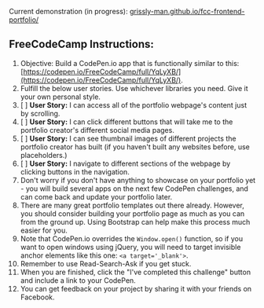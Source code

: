 Current demonstration (in progress): [grissly-man.github.io/fcc-frontend-portfolio/](grissly-man.github.io/fcc-frontend-portfolio/)

## FreeCodeCamp Instructions:

1. Objective: Build a CodePen.io app that is functionally similar to this: [https://codepen.io/FreeCodeCamp/full/YqLyXB/](https://codepen.io/FreeCodeCamp/full/YqLyXB/).
2. Fulfill the below user stories. Use whichever libraries you need. Give it your own personal style.
3. [ ] **User Story:** I can access all of the portfolio webpage's content just by scrolling.
4. [ ] **User Story:** I can click different buttons that will take me to the portfolio creator's different social media pages.
5. [ ] **User Story:** I can see thumbnail images of different projects the portfolio creator has built (if you haven't built any websites before, use placeholders.)
6. [ ] **User Story:** I navigate to different sections of the webpage by clicking buttons in the navigation.
7. Don't worry if you don't have anything to showcase on your portfolio yet - you will build several apps on the next few CodePen challenges, and can come back and update your portfolio later.
8. There are many great portfolio templates out there already. However, you should consider building your portfolio page as much as you can from the ground up. Using Bootstrap can help make this process much easier for you.
9. Note that CodePen.io overrides the `Window.open()` function, so if you want to open windows using jQuery, you will need to target invisible anchor elements like this one: `<a target='_blank'>`.
10. Remember to use Read-Search-Ask if you get stuck.
11. When you are finished, click the "I've completed this challenge" button and include a link to your CodePen.
12. You can get feedback on your project by sharing it with your friends on Facebook.